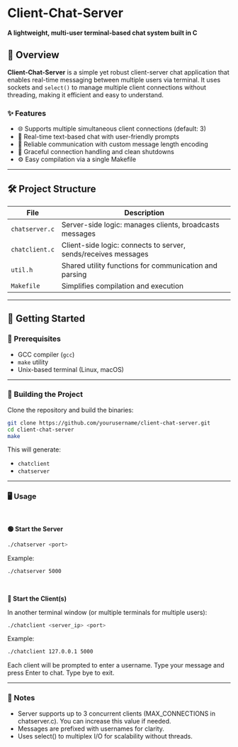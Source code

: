 # Client-Chat-Server

**A lightweight, multi-user terminal-based chat system built in C**

## 📌 Overview

**Client-Chat-Server** is a simple yet robust client-server chat application that enables real-time messaging between multiple users via terminal. It uses sockets and `select()` to manage multiple client connections without threading, making it efficient and easy to understand.

### ✨ Features

- 🌐 Supports multiple simultaneous client connections (default: 3)
- 💬 Real-time text-based chat with user-friendly prompts
- 🔌 Reliable communication with custom message length encoding
- 🧹 Graceful connection handling and clean shutdowns
- ⚙️ Easy compilation via a single Makefile

---

## 🛠️ Project Structure

| File             | Description                                               |
|------------------|-----------------------------------------------------------|
| `chatserver.c`   | Server-side logic: manages clients, broadcasts messages   |
| `chatclient.c`   | Client-side logic: connects to server, sends/receives messages |
| `util.h`         | Shared utility functions for communication and parsing    |
| `Makefile`       | Simplifies compilation and execution                      |

---

## 🚀 Getting Started

### 🔧 Prerequisites

- GCC compiler (`gcc`)
- `make` utility
- Unix-based terminal (Linux, macOS)

---

### 🧱 Building the Project

Clone the repository and build the binaries:

```bash
git clone https://github.com/yourusername/client-chat-server.git
cd client-chat-server
make
```

This will generate: <br>

- `chatclient` <br>
- `chatserver` <br>

---

### 🖥️ Usage
<br>

**🟢 Start the Server**

```bash
./chatserver <port>
```

Example:

```bash
./chatserver 5000
```
<br>

**🔵 Start the Client(s)**

In another terminal window (or multiple terminals for multiple users):

```bash
./chatclient <server_ip> <port>
```

Example:

```bash
./chatclient 127.0.0.1 5000
```

Each client will be prompted to enter a username. Type your message and press Enter to chat. Type bye to exit.

---

### 📌 Notes

- Server supports up to 3 concurrent clients (MAX_CONNECTIONS in chatserver.c). You can increase this value if needed. <br>
- Messages are prefixed with usernames for clarity. <br>
- Uses select() to multiplex I/O for scalability without threads. <br>



